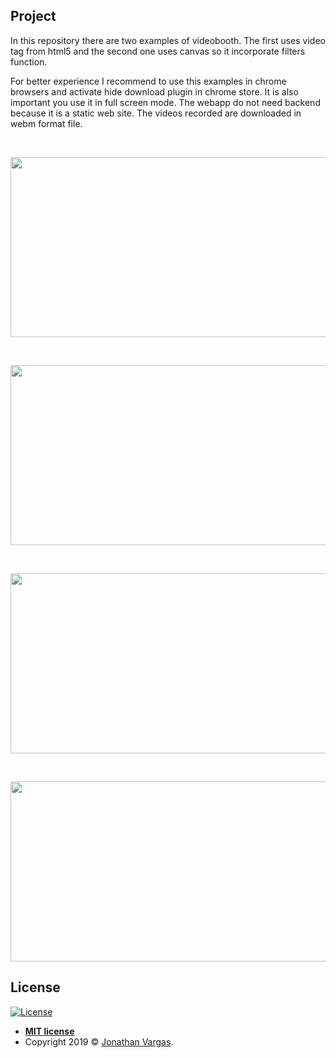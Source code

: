 ## Project

In this repository there are two examples of videobooth. The first uses video tag from html5 and the second one uses canvas so it incorporate filters function.

For better experience I recommend to use this examples in chrome browsers and activate hide download plugin in chrome store. It is also important you use it in full screen mode. The webapp do not need backend because it is a static web site. The videos recorded are downloaded in webm format file.


<br>

<p align="center">
  <img height="288" width="512" src="https://www.jonathanvargas.ml/wp-content/uploads/2019/03/videobooth1.png">
</p>

<br>
<p align="center">
  <img height="288" width="512" src="https://www.jonathanvargas.ml/wp-content/uploads/2019/03/videobooth2.png">
</p>
<br>
<p align="center">
  <img height="288" width="512" src="https://www.jonathanvargas.ml/wp-content/uploads/2019/03/videobooth33.png">
</p>
<br>
<p align="center">
  <img height="288" width="512" src="https://www.jonathanvargas.ml/wp-content/uploads/2019/03/videobooth4.png">
</p>


## License

[![License](http://img.shields.io/:license-mit-blue.svg?style=flat-square)](http://badges.mit-license.org)

- **[MIT license](http://opensource.org/licenses/mit-license.php)**
- Copyright 2019 © <a href="https://www.jonathanvargas.ml" target="_blank">Jonathan Vargas</a>.

